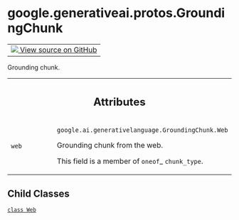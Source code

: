 
# google.generativeai.protos.GroundingChunk

<!-- Insert buttons and diff -->

<table class="tfo-notebook-buttons tfo-api nocontent">
<td>
  <a target="_blank" href="https://github.com/googleapis/google-cloud-python/tree/main/packages/google-ai-generativelanguage/google/ai/generativelanguage_v1beta/types/generative_service.py#L1033-L1077">
    <img src="https://www.tensorflow.org/images/GitHub-Mark-32px.png" />
    View source on GitHub
  </a>
</td>
</table>



Grounding chunk.

<!-- Placeholder for "Used in" -->




<!-- Tabular view -->
 <table class="responsive fixed orange">
<colgroup><col width="214px"><col></colgroup>
<tr><th colspan="2"><h2 class="add-link">Attributes</h2></th></tr>

<tr>
<td>

`web`<a id="web"></a>

</td>
<td>

`google.ai.generativelanguage.GroundingChunk.Web`

Grounding chunk from the web.

This field is a member of `oneof`_ ``chunk_type``.

</td>
</tr>
</table>



## Child Classes
[`class Web`](../../../google/generativeai/protos/GroundingChunk/Web.md)

